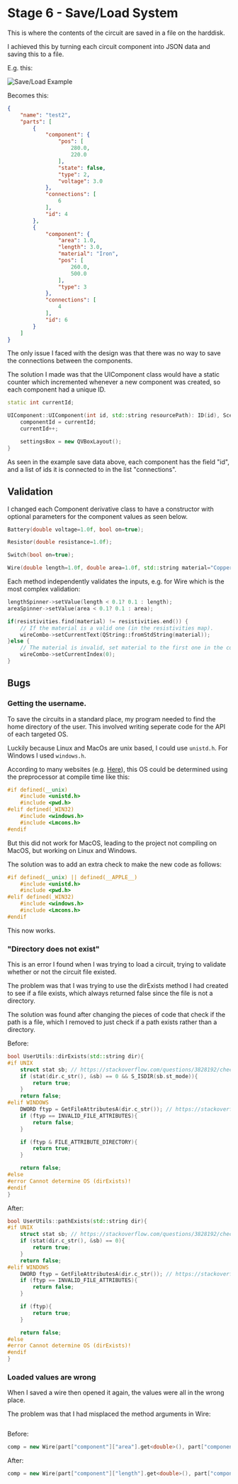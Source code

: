 # Stage 6 - Save/Load System

This is where the contents of the circuit are saved in a file on the harddisk.

I achieved this by turning each circuit component into JSON data and saving this to a file.

E.g. this:

![Save/Load Example](images/saveload1.png)

Becomes this:

```json
{
    "name": "test2",
    "parts": [
        {
            "component": {
                "pos": [
                    280.0,
                    220.0
                ],
                "state": false,
                "type": 2,
                "voltage": 3.0
            },
            "connections": [
                6
            ],
            "id": 4
        },
        {
            "component": {
                "area": 1.0,
                "length": 3.0,
                "material": "Iron",
                "pos": [
                    260.0,
                    500.0
                ],
                "type": 3
            },
            "connections": [
                4
            ],
            "id": 6
        }
    ]
}
```


The only issue I faced with the design was that there was no way to save the connections between the components.

The solution I made was that the UIComponent class would have a static counter which incremented whenever a new component was created, so each
component had a unique ID.

```cpp
static int currentId;
```

```cpp
UIComponent::UIComponent(int id, std::string resourcePath): ID(id), SceneItem(std::move(resourcePath)){
    componentId = currentId;
    currentId++;

    settingsBox = new QVBoxLayout();
}
```

As seen in the example save data above, each component has the field "id", and a list of ids it is connected to in the list "connections".

## Validation

I changed each Component derivative class to have a constructor with optional parameters for
the component values as seen below.

```cpp
Battery(double voltage=1.0f, bool on=true);
```

```cpp
Resistor(double resistance=1.0f);
```

```cpp
Switch(bool on=true);
```

```cpp
Wire(double length=1.0f, double area=1.0f, std::string material="Copper");
```

Each method independently validates the inputs, e.g. for Wire which is the most complex validation:

```cpp
lengthSpinner->setValue(length < 0.1? 0.1 : length);
areaSpinner->setValue(area < 0.1? 0.1 : area);

if(resistivities.find(material) != resistivities.end()) {
    // If the material is a valid one (in the resistivities map).
    wireCombo->setCurrentText(QString::fromStdString(material));
}else {
    // The material is invalid, set material to the first one in the combobox.
    wireCombo->setCurrentIndex(0);
}
```

## Bugs

### Getting the username.

To save the circuits in a standard place, my program needed to find the home directory
of the user. This involved writing seperate code for the API of each targeted OS.

Luckily because Linux and MacOs are unix based, I could use `unistd.h`. For Windows I used
`windows.h`.

According to many websites (e.g. [Here](https://stackoverflow.com/questions/142508/how-do-i-check-os-with-a-preprocessor-directive)), this OS
could be determined using the preprocessor at compile time like this:

``` cpp
#if defined(__unix)
    #include <unistd.h>
    #include <pwd.h>
#elif defined(_WIN32)
    #include <windows.h>
    #include <Lmcons.h>
#endif
```

But this did not work for MacOS, leading to the project not compiling on MacOS, but working on Linux and Windows.

The solution was to add an extra check to make the new code as follows:

``` cpp
#if defined(__unix) || defined(__APPLE__)
    #include <unistd.h>
    #include <pwd.h>
#elif defined(_WIN32)
    #include <windows.h>
    #include <Lmcons.h>
#endif
```

This now works.

### "Directory does not exist"

This is an error I found when I was trying to load a circuit, trying to validate whether or not the circuit file existed.

The problem was that I was trying to use the dirExists method I had created to see if a file exists, which always returned false since
the file is not a directory.

The solution was found after changing the pieces of code that check if the path is a file, which I removed to just check if a path
exists rather than a directory.

Before:

```cpp
bool UserUtils::dirExists(std::string dir){
#if UNIX
    struct stat sb; // https://stackoverflow.com/questions/3828192/checking-if-a-directory-exists-in-unix-system-call
    if (stat(dir.c_str(), &sb) == 0 && S_ISDIR(sb.st_mode)){
        return true;
    }
    return false;
#elif WINDOWS
    DWORD ftyp = GetFileAttributesA(dir.c_str()); // https://stackoverflow.com/questions/8233842/how-to-check-if-directory-exist-using-c-and-winapi
    if (ftyp == INVALID_FILE_ATTRIBUTES){
        return false;
    }

    if (ftyp & FILE_ATTRIBUTE_DIRECTORY){
        return true;
    }

    return false;
#else
#error Cannot determine OS (dirExists)!
#endif
}
```

After:

```cpp
bool UserUtils::pathExists(std::string dir){
#if UNIX
    struct stat sb; // https://stackoverflow.com/questions/3828192/checking-if-a-directory-exists-in-unix-system-call
    if (stat(dir.c_str(), &sb) == 0){
        return true;
    }
    return false;
#elif WINDOWS
    DWORD ftyp = GetFileAttributesA(dir.c_str()); // https://stackoverflow.com/questions/8233842/how-to-check-if-directory-exist-using-c-and-winapi
    if (ftyp == INVALID_FILE_ATTRIBUTES){
        return false;
    }

    if (ftyp){
        return true;
    }

    return false;
#else
#error Cannot determine OS (dirExists)!
#endif
}
```


### Loaded values are wrong

When I saved a wire then opened it again, the values were all in the wrong place.

The problem was that I had misplaced the method arguments in Wire:

```cpp

```

Before:

```cpp
comp = new Wire(part["component"]["area"].get<double>(), part["component"]["length"].get<double>(), part["component"]["material"].get<std::string>());
```

After:

```cpp
comp = new Wire(part["component"]["length"].get<double>(), part["component"]["area"].get<double>(), part["component"]["material"].get<std::string>());
```
